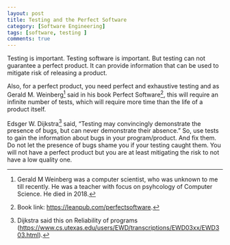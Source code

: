 ```yaml
---
layout: post
title: Testing and the Perfect Software
category: [Software Engineering]
tags: [software, testing ]
comments: true
---
```


Testing is important. Testing software is important. But testing can not guarantee a perfect product. It can provide information that can be used to mitigate risk of releasing a product.

Also, for a perfect product, you need perfect and exhaustive testing and as Gerald M. Weinberg[^1] said in his book Perfect Software[^2], this will require an infinite number of tests, which will require more time than the life of a product itself.

Edsger W. Dijkstra[^3] said, “Testing may convincingly demonstrate the presence of bugs, but can never demonstrate their absence.” So, use tests to gain the information about bugs in your program/product. And fix them. Do not let the presence of bugs shame you if your testing caught them. You will not have a perfect product but you are at least mitigating the risk to not have a low quality one.

[^1]: Gerald M Weinberg was a computer scientist, who was unknown to me till recently. He was a teacher with focus on psyhcology of Computer Science. He died in 2018.   
[^2]: Book link: https://leanpub.com/perfectsoftware. 
[^3]: Dijkstra said this on Reliability of programs (https://www.cs.utexas.edu/users/EWD/transcriptions/EWD03xx/EWD303.html). 
